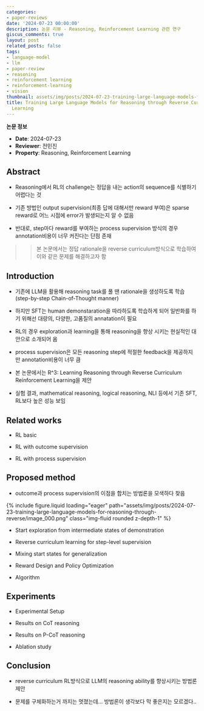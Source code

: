 ```yaml
---
categories:
- paper-reviews
date: '2024-07-23 00:00:00'
description: 논문 리뷰 - Reasoning, Reinforcement Learning 관련 연구
giscus_comments: true
layout: post
related_posts: false
tags:
- language-model
- llm
- paper-review
- reasoning
- reinforcement learning
- reinforcement-learning
- vision
thumbnail: assets/img/posts/2024-07-23-training-large-language-models-for-reasoning-through-reverse/thumbnail.jpg
title: Training Large Language Models for Reasoning through Reverse Curriculum Reinforcement
  Learning
---
```


**논문 정보**
- **Date**: 2024-07-23
- **Reviewer**: 전민진
- **Property**: Reasoning, Reinforcement Learning

## Abstract

- Reasoning에서 RL의 challenge는 정답을 내는 action의 sequence를 식별하기 어렵다는 것

- 기존 방법인 output supervision(최종 답에 대해서만 reward 부여)은 sparse reward로 어느 시점에 error가 발생되는지 알 수 없음

- 반대로, step마다 reward를 부여하는 process supervision 방식의 경우 annotation비용이 너무 커진다는 단점 존재

>> 본 논문에서는 정답 rationale을 reverse curriculum방식으로 학습하여 이와 같은 문제를 해결하고자 함

## Introduction

- 기존에 LLM을 활용해 reasoning task를 풀 땐 rationale을 생성하도록 학습(step-by-step Chain-of-Thought manner)

- 하지만 SFT는 human demonstaration을 따라하도록 학습하게 되어 일반화를 하기 위해선 대량의, 다양한, 고품질의 annatation이 필요

- RL의 경우 exploration과 learning을 통해 reasoning을 향상 시키는 현실적인 대안으로 소개되어 옴

- process supervision은 모든 reasoning step에 적절한 feedback을 제공하지만 annotation비용이 너무 큼

- 본 논문에서는 R^3: Learning Reasoning through Reverse Curriculum Reinforcement Learning을 제안

- 실험 결과, mathematical reasoning, logical reasoning, NLI 등에서 기존 SFT, RL보다 높은 성능 보임

## Related works

- RL basic

- RL with outcome supervision

- RL with process supervision

## Proposed method

- outcome과 process supervision의 이점을 합치는 방법론을 모색하다 찾음

{% include figure.liquid loading="eager" path="assets/img/posts/2024-07-23-training-large-language-models-for-reasoning-through-reverse/image_000.png" class="img-fluid rounded z-depth-1" %}

- Start exploration from intermediate states of demonstration

- Reverse curriculum learning for step-level supervision

- Mixing start states for generalization

- Reward Design and Policy Optimization

- Algorithm

## Experiments

- Experimental Setup

- Results on CoT reasoning

- Results on P-CoT reasoning

- Ablation study

## Conclusion

- reverse curriculum RL방식으로 LLM의 reasoning ability를 향상시키는 방법론 제안

- 문제를 구체화하는거 까지는 멋졌는데… 방법론이 생각보다 막 좋은지는 모르겠다..
